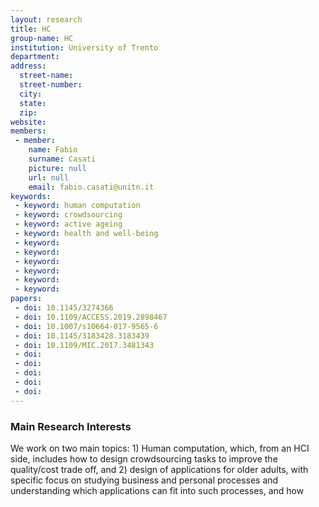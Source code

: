 ```yaml
---
layout: research
title: HC
group-name: HC
institution: University of Trento
department: 
address: 
  street-name: 
  street-number: 
  city: 
  state: 
  zip: 
website: 
members: 
 - member: 
    name: Fabio
    surname: Casati
    picture: null
    url: null
    email: fabio.casati@unitn.it
keywords: 
 - keyword: human computation
 - keyword: crowdsourcing
 - keyword: active ageing
 - keyword: health and well-being
 - keyword: 
 - keyword: 
 - keyword: 
 - keyword: 
 - keyword: 
 - keyword: 
papers: 
 - doi: 10.1145/3274366
 - doi: 10.1109/ACCESS.2019.2898467
 - doi: 10.1007/s10664-017-9565-6
 - doi: 10.1145/3183428.3183439
 - doi: 10.1109/MIC.2017.3481343
 - doi: 
 - doi: 
 - doi: 
 - doi: 
 - doi: 
---
```



### Main Research Interests
We work on two main topics: 1) Human computation, which, from an HCI side, includes how to design crowdsourcing tasks to improve the quality/cost trade off, and 2) design of applications for older adults, with specific focus on studying business and personal processes and understanding which applications can fit into such processes, and how  
